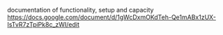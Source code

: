 documentation of functionality, setup and capacity
https://docs.google.com/document/d/1gWcDxmOKdTeh-Qe1mABx1zUX-IsTvR7zTpiPk8c_zWI/edit
